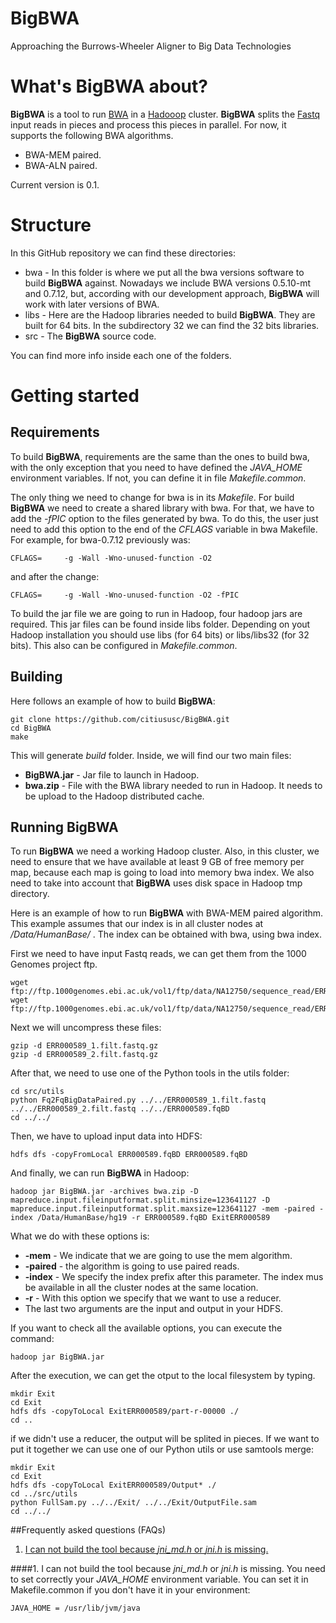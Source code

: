 # BigBWA
Approaching the Burrows-Wheeler Aligner to Big Data Technologies

# What's BigBWA about? #

**BigBWA** is a tool to run [BWA][1] in a [Hadooop][2] cluster. **BigBWA** splits the [Fastq][3] input reads in pieces and process this pieces in parallel. For now, it supports the following BWA algorithms.

* BWA-MEM paired.
* BWA-ALN paired.

Current version is 0.1.

# Structure #
In this GitHub repository we can find these directories:

* bwa - In this folder is where we put all the bwa versions software to build **BigBWA** against. Nowadays we include BWA versions 0.5.10-mt and 0.7.12, but, according with our development approach, **BigBWA** will work with later versions of BWA.
* libs - Here are the Hadoop libraries needed to build **BigBWA**. They are built for 64 bits. In the subdirectory 32 we can find the 32 bits libraries.
* src - The **BigBWA** source code.

You can find more info inside each one of the folders.

# Getting started #

## Requirements
To build **BigBWA**, requirements are the same than the ones to build bwa, with the only exception that you need to have defined the *JAVA_HOME* environment variables. If not, you can define it in file *Makefile.common*. 

The only thing we need to change for bwa is in its *Makefile*. For build **BigBWA** we need to create a shared library with bwa. For that, we have to add the *-fPIC* option to the files generated by bwa. To do this, the user just need to add this option to the end of the *CFLAGS* variable in bwa Makefile. For example, for bwa-0.7.12 previously was:

	CFLAGS=		-g -Wall -Wno-unused-function -O2

and after the change:

	CFLAGS=		-g -Wall -Wno-unused-function -O2 -fPIC

To build the jar file we are going to run in Hadoop, four hadoop jars are required. This jar files can be found inside libs folder. Depending on yout Hadoop installation you should use libs (for 64 bits) or libs/libs32 (for 32 bits). This also can be configured in *Makefile.common*.

## Building
Here follows an example of how to build **BigBWA**:

	git clone https://github.com/citiususc/BigBWA.git
	cd BigBWA
	make
		
This will generate *build* folder. Inside, we will find our two main files:

* **BigBWA.jar** - Jar file to launch in Hadoop.
* **bwa.zip** - File with the BWA library needed to run in Hadoop. It needs to be upload to the Hadoop distributed cache.

## Running BigBWA ##
To run **BigBWA** we need a working Hadoop cluster. Also, in this cluster, we need to ensure that we have available at least 9 GB of free memory per map, because each map is going to load into memory bwa index. We also need to take into account that **BigBWA** uses disk space in Hadoop tmp directory.

Here is an example of how to run **BigBWA** with BWA-MEM paired algorithm. This example assumes that our index is in all cluster nodes at */Data/HumanBase/* . The index can be obtained with bwa, using bwa index.

First we need to have input Fastq reads, we can get them from the 1000 Genomes project ftp.

	wget ftp://ftp.1000genomes.ebi.ac.uk/vol1/ftp/data/NA12750/sequence_read/ERR000589_1.filt.fastq.gz
	wget ftp://ftp.1000genomes.ebi.ac.uk/vol1/ftp/data/NA12750/sequence_read/ERR000589_2.filt.fastq.gz
	
Next we will uncompress these files:

	gzip -d ERR000589_1.filt.fastq.gz
	gzip -d ERR000589_2.filt.fastq.gz
	
After that, we need to use one of the Python tools in the utils folder:

	cd src/utils
	python Fq2FqBigDataPaired.py ../../ERR000589_1.filt.fastq ../../ERR000589_2.filt.fastq ../../ERR000589.fqBD
	cd ../../
	
Then, we have to upload input data into HDFS:

	hdfs dfs -copyFromLocal ERR000589.fqBD ERR000589.fqBD
	
And finally, we can run **BigBWA** in Hadoop:

	hadoop jar BigBWA.jar -archives bwa.zip -D mapreduce.input.fileinputformat.split.minsize=123641127 -D mapreduce.input.fileinputformat.split.maxsize=123641127 -mem -paired -index /Data/HumanBase/hg19 -r ERR000589.fqBD ExitERR000589

What we do with these options is:
* **-mem** - We indicate that we are going to use the mem algorithm.
* **-paired** - the algorithm is going to use paired reads.
* **-index** - We specify the index prefix after this parameter. The index mus be available in all the cluster nodes at the same location.
* **-r** - With this option we specify that we want to use a reducer.
* The last two arguments are the input and output in your HDFS.

If you want to check all the available options, you can execute the command:

	hadoop jar BigBWA.jar

After the execution, we can get the otput to the local filesystem by typing.

	mkdir Exit
	cd Exit 
	hdfs dfs -copyToLocal ExitERR000589/part-r-00000 ./
	cd ..
	
if we didn't use a reducer, the output will be splited in pieces. If we want to put it together we can use one of our Python utils or use samtools merge:

	mkdir Exit
	cd Exit 
	hdfs dfs -copyToLocal ExitERR000589/Output* ./
	cd ../src/utils
	python FullSam.py ../../Exit/ ../../Exit/OutputFile.sam
	cd ../../
	

##Frequently asked questions (FAQs)

1. [I can not build the tool because *jni_md.h* or *jni.h* is missing.](#building1)


####<a name="building1"></a>1. I can not build the tool because *jni_md.h* or *jni.h* is missing.
You need to set correctly your *JAVA_HOME* environment variable. You can set it in Makefile.common if you don't have it in your environment:

	JAVA_HOME = /usr/lib/jvm/java


[1]: https://github.com/lh3/bwa
[2]: https://hadoop.apache.org/
[3]: http://en.wikipedia.org/wiki/FASTQ_format
